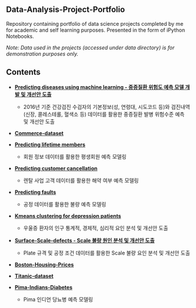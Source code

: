 Data-Analysis-Project-Portfolio
------------------------------------
Repository containing portfolio of data science projects completed by me for academic and self learning purposes. 
Presented in the form of iPython Notebooks.

_Note: Data used in the projects (accessed under data directory) is for demonstration purposes only._

## Contents

* **[Predicting diseases using machine learning - 중증질환 위험도 예측 모델 개발 및 개선안 도출](https://github.com/KimGyuLee/Health-Care-Big-Data-Project)**  
  - 2016년 기준 건강검진 수검자의 기본정보(성, 연령대, 시도코드 등)와 검진내역(신장, 콜레스테롤, 혈색소 등) 데이터를 활용한 중증질환 발병 위험수준 예측 및 개선안 도출  
  
* **[Commerce-dataset]()**  

* **[Predicting lifetime members]()**  
  - 회원 정보 데이터를 활용한 평생회원 예측 모델링  
  
* **[Predicting customer cancellation]()**  
  - 렌탈 사업 고객 데이터를 활용한 해약 여부 예측 모델링  
  
* **[Predicting faults]()**  
  - 공정 데이터를 활용한 불량 예측 모델링  
  
* **[Kmeans clustering for depression patients](https://github.com/KimGyuLee/Data-Analysis-Project-Portfolio/tree/master/Kmeans-clustering-for-depression-patients)**  
  - 우울증 환자의 인구 통계적, 경제적, 심리적 요인 분석 및 개선안 도출  
  
* **[Surface-Scale-defects - Scale 불량 원인 분석 및 개선안 도출]()**  
  - Plate 규격 및 공정 조건 데이터를 활용한 Scale 불량 요인 분석 및 개선안 도출  
  
* **[Boston-Housing-Prices]()**  

* **[Titanic-dataset]()**  

* **[Pima-Indians-Diabetes](https://github.com/KimGyuLee/Data-Analysis-Project-Portfolio/tree/master/Pima-Indians-Diabetes)**  
  - Pima 인디언 당뇨병 예측 모델링  




